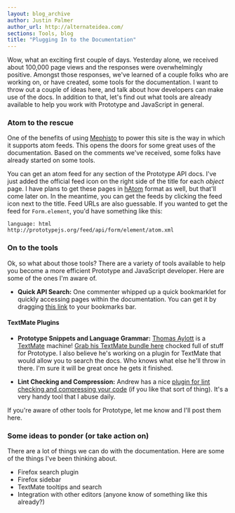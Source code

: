 ```yaml
---
layout: blog_archive
author: Justin Palmer
author_url: http://alternateidea.com/
sections: Tools, blog
title: "Plugging In to the Documentation"
---
```


Wow, what an exciting first couple of days.  Yesterday alone, we received about 100,000 page views and the responses were overwhelmingly positive.  Amongst those responses, we've learned of a couple folks who are working on, or have created, some tools for the documentation.  I want to throw out a couple of ideas here, and talk about how developers can make use of the docs.  In addition to that, let's find out what tools are already available to help you work with Prototype and JavaScript in general.

### Atom to the rescue
One of the benefits of using [Mephisto](http://mephistoblog.com) to power this site is the way in which it supports atom feeds.  This opens the doors for some great uses of the documentation.  Based on the comments we've received, some folks have already started on some tools.

You can get an atom feed for any section of the Prototype API docs.  I've just added the official feed icon on the right side of the title for each *object* page.  I have plans to get these pages in [hAtom](http://microformats.org/wiki/hatom) format as well, but that'll come later on.  In the meantime, you can get the feeds by clicking the feed icon next to the title.  Feed URLs are also guessable.  If you wanted to get the feed for `Form.element`, you'd have something like this:

    language: html
    http://prototypejs.org/feed/api/form/element/atom.xml

### On to the tools
Ok, so what about those tools?  There are a variety of tools available to help you become a more efficient Prototype and JavaScript developer.  Here are some of the ones I'm aware of.

* **Quick API Search:** One commenter whipped up a quick bookmarklet for quickly accessing pages within the documentation.  You can get it by dragging <a href="javascript:p=prompt('Search Prototype API');if(p) { p=p.replace(/\./g, '/');window.location='http://prototypejs.org/api/'+p.toLowerCase();}">this link</a> to your bookmarks bar.

#### TextMate Plugins
* **Prototype Snippets and Language Grammar:** [Thomas Aylott](http://subtlegradient.com/) is a [TextMate](http://textmate.org) machine!  [Grab his TextMate bundle here](http://subtlegradient.com/articles/2006/07/17/textmate-javascript-prototype-script-aculo-us) chocked full of stuff for Prototype. I also believe he's working on a plugin for TextMate that would allow you to search the docs.  Who knows what else he'll throw in there.  I'm sure it will be great once he gets it finished.

* **Lint Checking and Compression:**
   Andrew has a nice [plugin for lint checking and compressing your code](http://www.andrewdupont.net/2006/10/01/javascript-tools-textmate-bundle/) (if you like that sort of thing).  It's a very handy tool that I abuse daily.

If you're aware of other tools for Prototype, let me know and I'll post them here.

### Some ideas to ponder (or take action on)
There are a lot of things we can do with the documentation.  Here are some of the things I've been thinking about.

* Firefox search plugin
* Firefox sidebar
* TextMate tooltips and search
* Integration with other editors (anyone know of something like this already?)

<a style="display:none;" href="http://www.technorati.com/claim/wmbmcmfqkt" rel="me">Technorati Profile</a>

